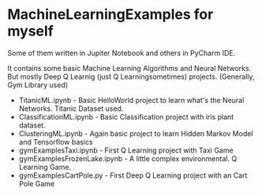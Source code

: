 # MachineLearningExamples for myself

Some of them written in Jupiter Notebook and others in PyCharm IDE.

It contains some basic Machine Learning Algorithms and Neural Networks. But mostly Deep Q Learnig (just Q Learningsometimes) projects. (Generally, Gym Library used)

* TitanicML.ipynb - Basic HelloWorld project to learn what's the Neural Networks. Titanic Dataset used.
* ClassificationML.ipynb - Basic Classification project with iris plant dataset.
* ClusteringML.ipynb - Again basic project to learn Hidden Markov Model and Tensorflow basics
* gymExamplesTaxi.ipynb - First Q Learning project with Taxi Game
* gymExamplesFrozenLake.ipynb - A little complex environmental. Q Learning Game.
* gymExamplesCartPole.py - First Deep Q Learning project with an Cart Pole Game
